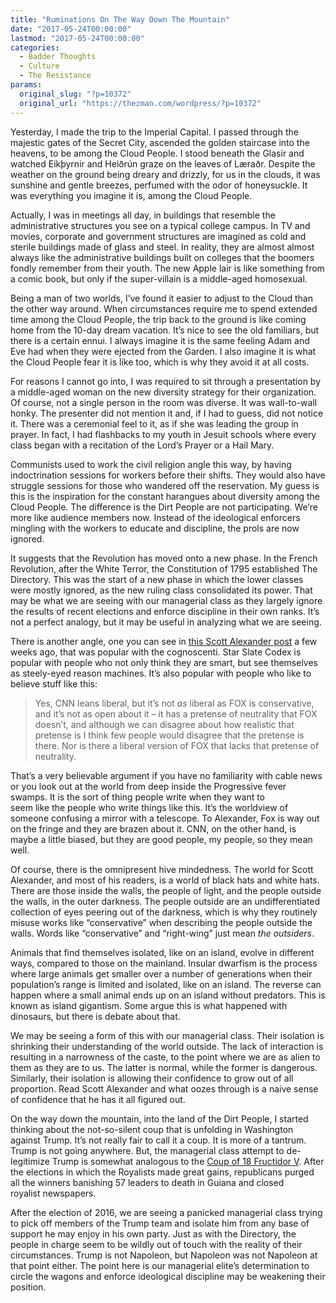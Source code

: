```yaml
---
title: "Ruminations On The Way Down The Mountain"
date: "2017-05-24T00:00:00"
lastmod: "2017-05-24T00:00:00"
categories:
  - Badder Thoughts
  - Culture
  - The Resistance
params:
  original_slug: "?p=10372"
  original_url: "https://thezman.com/wordpress/?p=10372"
---
```


Yesterday, I made the trip to the Imperial Capital. I passed through the
majestic gates of the Secret City, ascended the golden staircase into
the heavens, to be among the Cloud People. I stood beneath the Glasir
and watched Eikþyrnir and Heiðrún graze on the leaves of Læraðr. Despite
the weather on the ground being dreary and drizzly, for us in the
clouds, it was sunshine and gentle breezes, perfumed with the odor of
honeysuckle. It was everything you imagine it is, among the Cloud
People.

Actually, I was in meetings all day, in buildings that resemble the
administrative structures you see on a typical college campus. In TV and
movies, corporate and government structures are imagined as cold and
sterile buildings made of glass and steel. In reality, they are almost
almost always like the administrative buildings built on colleges that
the boomers fondly remember from their youth. The new Apple lair is like
something from a comic book, but only if the super-villain is a
middle-aged homosexual.

Being a man of two worlds, I’ve found it easier to adjust to the Cloud
than the other way around. When circumstances require me to spend
extended time among the Cloud People, the trip back to the ground is
like coming home from the 10-day dream vacation. It’s nice to see the
old familiars, but there is a certain ennui. I always imagine it is the
same feeling Adam and Eve had when they were ejected from the Garden. I
also imagine it is what the Cloud People fear it is like too, which is
why they avoid it at all costs.

For reasons I cannot go into, I was required to sit through a
presentation by a middle-aged woman on the new diversity strategy for
their organization. Of course, not a single person in the room was
diverse. It was wall-to-wall honky. The presenter did not mention it
and, if I had to guess, did not notice it. There was a ceremonial feel
to it, as if she was leading the group in prayer. In fact, I had
flashbacks to my youth in Jesuit schools where every class began with a
recitation of the Lord’s Prayer or a Hail Mary.

Communists used to work the civil religion angle this way, by having
indoctrination sessions for workers before their shifts. They would also
have struggle sessions for those who wandered off the reservation. My
guess is this is the inspiration for the constant harangues about
diversity among the Cloud People. The difference is the Dirt People are
not participating. We’re more like audience members now. Instead of the
ideological enforcers mingling with the workers to educate and
discipline, the prols are now ignored.

It suggests that the Revolution has moved onto a new phase. In the
French Revolution, after the White Terror, the Constitution of 1795
established The Directory. This was the start of a new phase in which
the lower classes were mostly ignored, as the new ruling class
consolidated its power. That may be what we are seeing with our
managerial class as they largely ignore the results of recent elections
and enforce discipline in their own ranks. It’s not a perfect analogy,
but it may be useful in analyzing what we are seeing.

There is another angle, one you can see in <a
href="http://slatestarcodex.com/2017/05/01/neutral-vs-conservative-the-eternal-struggle/"
rel="noopener noreferrer" target="_blank">this Scott Alexander post</a>
a few weeks ago, that was popular with the cognoscenti. Star Slate Codex
is popular with people who not only think they are smart, but see
themselves as steely-eyed reason machines. It’s also popular with people
who like to believe stuff like this:

> Yes, CNN leans liberal, but it’s not *as* liberal as FOX is
> conservative, and it’s not as open about it – it has a pretense of
> neutrality that FOX doesn’t, and although we can disagree about how
> realistic that pretense is I think few people would disagree that the
> pretense is there. Nor is there a liberal version of FOX that lacks
> that pretense of neutrality.

That’s a very believable argument if you have no familiarity with cable
news or you look out at the world from deep inside the Progressive fever
swamps. It is the sort of thing people write when they want to
seem like the people who write things like this. It’s the worldview of
someone confusing a mirror with a telescope. To Alexander, Fox is way
out on the fringe and they are brazen about it. CNN, on the other hand,
is maybe a little biased, but they are good people, my people, so they
mean well.

Of course, there is the omnipresent hive mindedness. The world for Scott
Alexander, and most of his readers, is a world of black hats and white
hats. There are those inside the walls, the people of light, and the
people outside the walls, in the outer darkness. The people outside are
an undifferentiated collection of eyes peering out of the darkness,
which is why they routinely misuse works like “conservative” when
describing the people outside the walls. Words like “conservative” and
“right-wing” just mean *the outsiders*.

Animals that find themselves isolated, like on an island, evolve in
different ways, compared to those on the mainland. Insular dwarfism is
the process where large animals get smaller over a number of generations
when their population’s range is limited and isolated, like on an
island. The reverse can happen where a small animal ends up on an island
without predators. This is known as island gigantism. Some argue this is
what happened with dinosaurs, but there is debate about that.

We may be seeing a form of this with our managerial class. Their
isolation is shrinking their understanding of the world outside. The
lack of interaction is resulting in a narrowness of the caste, to the
point where we are as alien to them as they are to us. The latter is
normal, while the former is dangerous. Similarly, their isolation is
allowing their confidence to grow out of all proportion. Read Scott
Alexander and what oozes through is a naive sense of confidence that he
has it all figured out.

On the way down the mountain, into the land of the Dirt People, I
started thinking about the not-so-silent coup that is unfolding in
Washington against Trump. It’s not really fair to call it a coup. It is
more of a tantrum. Trump is not going anywhere. But, the managerial
class attempt to de-legitimize Trump is somewhat analogous to the [Coup
of 18 Fructidor
V](https://en.wikipedia.org/wiki/Coup_of_18_Fructidor "Coup of 18 Fructidor").
After the elections in which the Royalists made great gains, republicans
purged all the winners banishing 57 leaders to death in Guiana and
closed royalist newspapers.

After the election of 2016, we are seeing a panicked managerial class
trying to pick off members of the Trump team and isolate him from any
base of support he may enjoy in his own party. Just as with the
Directory, the people in charge seem to be wildly out of touch with the
reality of their circumstances. Trump is not Napoleon, but Napoleon was
not Napoleon at that point either. The point here is our managerial
elite’s determination to circle the wagons and enforce ideological
discipline may be weakening their position.

 
